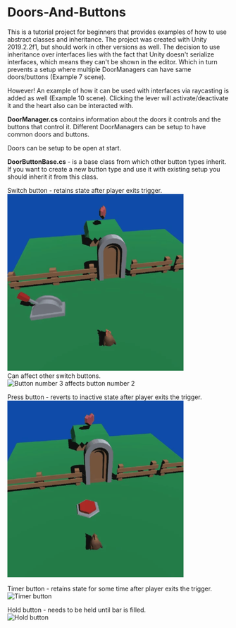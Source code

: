 # Doors-And-Buttons

This is a tutorial project for beginners that provides examples of how to use abstract classes and inheritance. The project was created with Unity 2019.2.2f1, but should work in other versions as well. The decision to use inheritance over interfaces lies with the fact that Unity doesn't serialize interfaces, which means they can't be shown in the editor. Which in turn prevents a setup where multiple DoorManagers can have same doors/buttons (Example 7 scene).

However! An example of how it can be used with interfaces via raycasting is added as well (Example 10 scene). Clicking the lever will activate/deactivate it and the heart also can be interacted with.

**DoorManager.cs** contains information about the doors it controls and the buttons that control it. Different DoorManagers can be setup to have common doors and buttons.

Doors can be setup to be open at start.

**DoorButtonBase.cs** - is a base class from which other button types inherit. If you want to create a new button type and use it with existing setup you should inherit it from this class.

Switch button - retains state after player exits trigger.  
![Switch button](https://raw.githubusercontent.com/gamedevserj/Images-For-Repo/main/DoorsAndButtons/switch-button.gif)  
Can affect other switch buttons.  
![Button number 3 affects button number 2](https://raw.githubusercontent.com/gamedevserj/Images-For-Repo/main/DoorsAndButtons/switch-button-affects-another.gif)

Press button - reverts to inactive state after player exits the trigger.  
![Press button](https://raw.githubusercontent.com/gamedevserj/Images-For-Repo/main/DoorsAndButtons/press-button.gif)

Timer button - retains state for some time after player exits the trigger.  
![Timer button](https://raw.githubusercontent.com/gamedevserj/Images-For-Repo/main/DoorsAndButtons/timer-button.gif)

Hold button - needs to be held until bar is filled.  
![Hold button](https://raw.githubusercontent.com/gamedevserj/Images-For-Repo/main/DoorsAndButtons/hold-button.gif)
